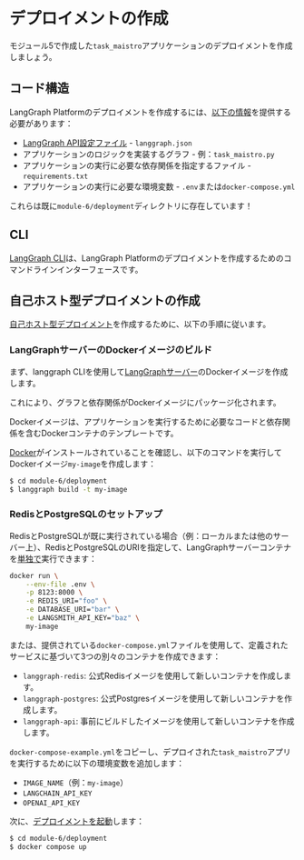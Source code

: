 # デプロイメントの作成

モジュール5で作成した`task_maistro`アプリケーションのデプロイメントを作成しましょう。

## コード構造

LangGraph Platformのデプロイメントを作成するには、[以下の情報](https://langchain-ai.github.io/langgraph/concepts/application_structure/)を提供する必要があります：

* [LangGraph API設定ファイル](https://langchain-ai.github.io/langgraph/concepts/application_structure/#configuration-file) - `langgraph.json`
* アプリケーションのロジックを実装するグラフ - 例：`task_maistro.py`
* アプリケーションの実行に必要な依存関係を指定するファイル - `requirements.txt`
* アプリケーションの実行に必要な環境変数 - `.env`または`docker-compose.yml`

これらは既に`module-6/deployment`ディレクトリに存在しています！

## CLI

[LangGraph CLI](https://langchain-ai.github.io/langgraph/concepts/langgraph_cli/)は、LangGraph Platformのデプロイメントを作成するためのコマンドラインインターフェースです。

## 自己ホスト型デプロイメントの作成

[自己ホスト型デプロイメント](https://langchain-ai.github.io/langgraph/how-tos/deploy-self-hosted/#how-to-do-a-self-hosted-deployment-of-langgraph)を作成するために、以下の手順に従います。

### LangGraphサーバーのDockerイメージのビルド

まず、langgraph CLIを使用して[LangGraphサーバー](https://docs.google.com/presentation/d/18MwIaNR2m4Oba6roK_2VQcBE_8Jq_SI7VHTXJdl7raU/edit#slide=id.g313fb160676_0_32)のDockerイメージを作成します。

これにより、グラフと依存関係がDockerイメージにパッケージ化されます。

Dockerイメージは、アプリケーションを実行するために必要なコードと依存関係を含むDockerコンテナのテンプレートです。

[Docker](https://docs.docker.com/engine/install/)がインストールされていることを確認し、以下のコマンドを実行してDockerイメージ`my-image`を作成します：

```bash
$ cd module-6/deployment
$ langgraph build -t my-image
```

### RedisとPostgreSQLのセットアップ

RedisとPostgreSQLが既に実行されている場合（例：ローカルまたは他のサーバー上）、RedisとPostgreSQLのURIを指定して、LangGraphサーバーコンテナを[単独で](https://langchain-ai.github.io/langgraph/how-tos/deploy-self-hosted/#running-the-application-locally)実行できます：

```bash
docker run \
    --env-file .env \
    -p 8123:8000 \
    -e REDIS_URI="foo" \
    -e DATABASE_URI="bar" \
    -e LANGSMITH_API_KEY="baz" \
    my-image
```

または、提供されている`docker-compose.yml`ファイルを使用して、定義されたサービスに基づいて3つの別々のコンテナを作成できます：

* `langgraph-redis`: 公式Redisイメージを使用して新しいコンテナを作成します。
* `langgraph-postgres`: 公式Postgresイメージを使用して新しいコンテナを作成します。
* `langgraph-api`: 事前にビルドしたイメージを使用して新しいコンテナを作成します。

`docker-compose-example.yml`をコピーし、デプロイされた`task_maistro`アプリを実行するために以下の環境変数を追加します：

* `IMAGE_NAME`（例：`my-image`）
* `LANGCHAIN_API_KEY`
* `OPENAI_API_KEY`

次に、[デプロイメントを起動](https://langchain-ai.github.io/langgraph/how-tos/deploy-self-hosted/#using-docker-compose)します：

```bash
$ cd module-6/deployment
$ docker compose up
``` 